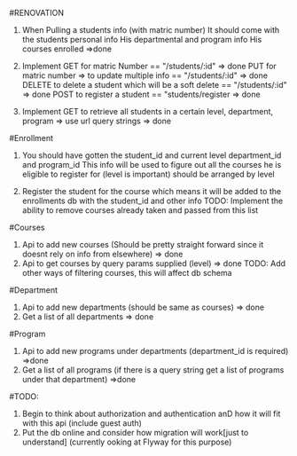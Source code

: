 #RENOVATION

1. When Pulling a students info (with matric number)
	It should come with the students personal info
	His departmental and program info
	His courses enrolled  	=>done

2. Implement GET for matric Number == "/students/:id" => done
	PUT for matric number => to update multiple info == "/students/:id" => done
	DELETE to delete a student which will be a soft delete == "/students/:id" => done
	POST to register a student == "students/register => done

3. Implement GET to retrieve all students in a certain level, department, program => use url query strings => done


#Enrollment

1. You should have gotten the student_id and current level department_id and program_id
	This info will be used to figure out all the courses he is eligible to register for (level is important) should be arranged by level

2. Register the student for the course which means it will be added to the enrollments db with the student_id and other info
	TODO: Implement the ability to remove courses already taken and passed from this list

#Courses
1. Api to add new courses (Should be pretty straight forward since it doesnt rely on info from elsewhere) => done
2. Api to get courses by query params supplied (level) => done TODO: Add other ways of filtering courses, this will affect db schema

#Department

1. Api to add new departments (should be same as courses) => done
2. Get a list of all departments => done

#Program
1. Api to add new programs under departments (department_id is required) =>done
2. Get a list of all programs (if there is a query string get a list of programs under that department) =>done


#TODO: 
1. Begin to think about authorization and authentication anD how it will fit with this api (include guest auth)
2. Put the db online and consider how migration will work[just to understand] (currently ooking at Flyway for this purpose)

